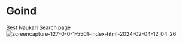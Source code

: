 # Goind
 Best Naukari Search page
![screencapture-127-0-0-1-5501-index-html-2024-02-04-12_04_26](https://github.com/Krish4893/Goind/assets/153166445/d9489988-ea9b-4304-a7fb-6f7cb3a30f82)


